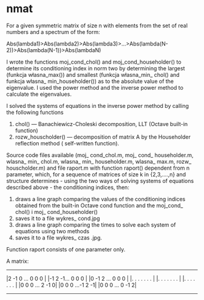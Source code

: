 # nmat

For a given symmetric matrix of size n with elements from the set of real numbers and a spectrum of the form:

Abs(lambda1)>Abs(lambda2)>Abs(lambda3)>…>Abs(lambda(N-2))>Abs(lambda(N-1))>Abs(lambdaN)

I wrote the functions moj_cond_chol() and moj_cond_householder() to determine its conditioning index in norm two by determining the largest (funkcja własna_max()) and smallest (funkcja własna_min_ chol() and funkcja własna_ min_householder()) as to the absolute value of the eigenvalue. I used the power method and the inverse power method to calculate the eigenvalues. 

I solved the systems of equations in the inverse power method by calling the following functions
1. chol() — Banachiewicz-Choleski decomposition, LLT (Octave built-in function)
2. rozw_houscholder() — decomposition of matrix A by the Householder reflection method ( self-written function).

Source code files available (moj_ cond_chol.m, moj_ cond_ householder.m,
wlasna_ min_ chol.m, wlasna_ min_ householder.m, wlasna_ max.m, rozw_ houscholder.m) and file
raport.m with function raport() dependent from n parameter, which, for a sequence of matrices of size
k in {2,3,....,n} and structure determines - using the two ways of solving systems of equations described above - the conditioning indices, then:

1.	draws a line graph comparing the values of the conditioning indices obtained from the built-in Octave cond function and the moj_cond_ chol() i moj_ cond_householder()
2.	saves it to a file wykres_ cond.jpg
3.	draws a line graph comparing the times to solve each system of equations using two methods 
4.	saves it to a file wykres_ czas .jpg.

Function raport consists of one parameter only.  


A matrix:
__              __
|2 -1 0 ... 0 0 0 |
|-1 2 -1... 0 0 0 |
|0 -1 2 ... 0 0 0 |
|. . . .    . . . |
|. . .  .   . . . |
|. . .   .  . . . |
|0 0 0  ... 2 -1 0|
|0 0 0  ...-1 2 -1|
|0 0 0  ... 0 -1 2|
__               __

